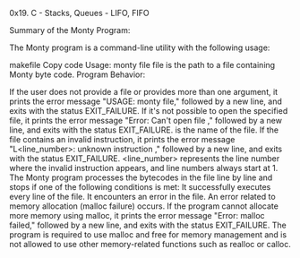 0x19. C - Stacks, Queues - LIFO, FIFO


Summary of the Monty Program:

The Monty program is a command-line utility with the following usage:

makefile
Copy code
Usage: monty file
file is the path to a file containing Monty byte code.
Program Behavior:

If the user does not provide a file or provides more than one argument, it prints the error message "USAGE: monty file," followed by a new line, and exits with the status EXIT_FAILURE.
If it's not possible to open the specified file, it prints the error message "Error: Can't open file <file>," followed by a new line, and exits with the status EXIT_FAILURE. <file> is the name of the file.
If the file contains an invalid instruction, it prints the error message "L<line_number>: unknown instruction <opcode>," followed by a new line, and exits with the status EXIT_FAILURE. <line_number> represents the line number where the invalid instruction appears, and line numbers always start at 1.
The Monty program processes the bytecodes in the file line by line and stops if one of the following conditions is met:
It successfully executes every line of the file.
It encounters an error in the file.
An error related to memory allocation (malloc failure) occurs.
If the program cannot allocate more memory using malloc, it prints the error message "Error: malloc failed," followed by a new line, and exits with the status EXIT_FAILURE.
The program is required to use malloc and free for memory management and is not allowed to use other memory-related functions such as realloc or calloc.
